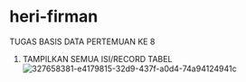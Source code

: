 # heri-firman
TUGAS BASIS DATA PERTEMUAN KE 8
1. TAMPILKAN SEMUA ISI/RECORD TABEL
![327658381-e4179815-32d9-437f-a0d4-74a94124941c](https://github.com/firman00009999/heri-firman/assets/148558300/3df55edf-541e-4001-91a9-42076fe9abf2)
